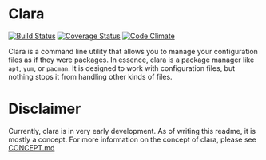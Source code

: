 Clara
=====

[![Build Status](https://travis-ci.org/beraboris/clara.svg?branch=master)](https://travis-ci.org/beraboris/clara)
[![Coverage Status](https://coveralls.io/repos/beraboris/clara/badge.png)](https://coveralls.io/r/beraboris/clara)
[![Code Climate](https://codeclimate.com/github/beraboris/clara/badges/gpa.svg)](https://codeclimate.com/github/beraboris/clara)

Clara is a command line utility that allows you to manage your configuration
files as if they were packages. In essence, clara is a package manager like
`apt`, `yum`, or `pacman`. It is designed to work with configuration files, but
nothing stops it from handling other kinds of files.

Disclaimer
==========

Currently, clara is in very early development. As of writing this readme, it is
mostly a concept. For more information on the concept of clara, please see
[CONCEPT.md](CONCEPT.md)
